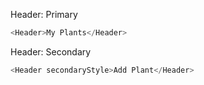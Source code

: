 Header: Primary

```js
<Header>My Plants</Header>
```

Header: Secondary

```js
<Header secondaryStyle>Add Plant</Header>
```
